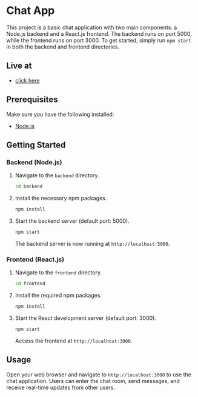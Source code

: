 # Chat App

This project is a basic chat application with two main components: a Node.js backend and a React.js frontend. The backend runs on port 5000, while the frontend runs on port 3000. To get started, simply run `npm start` in both the backend and frontend directories.

## Live at 

- [click here](https://worldcup-io-assignment.onrender.com/)

## Prerequisites

Make sure you have the following installed:

- [Node.js](https://nodejs.org/)

## Getting Started

### Backend (Node.js)

1. Navigate to the `backend` directory.

    ```bash
    cd backend
    ```

2. Install the necessary npm packages.

    ```bash
    npm install
    ```

3. Start the backend server (default port: 5000).

    ```bash
    npm start
    ```

   The backend server is now running at `http://localhost:5000`.

### Frontend (React.js)

1. Navigate to the `frontend` directory.

    ```bash
    cd frontend
    ```

2. Install the required npm packages.

    ```bash
    npm install
    ```

3. Start the React development server (default port: 3000).

    ```bash
    npm start
    ```

   Access the frontend at `http://localhost:3000`.

## Usage

Open your web browser and navigate to `http://localhost:3000` to use the chat application. Users can enter the chat room, send messages, and receive real-time updates from other users.


